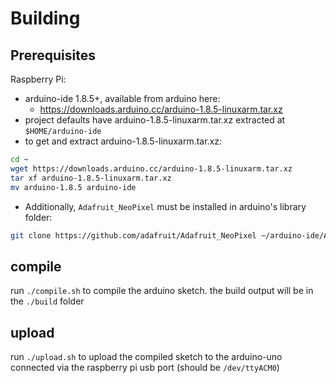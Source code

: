 # Building
## Prerequisites
Raspberry Pi:
- arduino-ide 1.8.5+, available from arduino here:
  - https://downloads.arduino.cc/arduino-1.8.5-linuxarm.tar.xz
- project defaults have arduino-1.8.5-linuxarm.tar.xz extracted at `$HOME/arduino-ide`
- to get and extract arduino-1.8.5-linuxarm.tar.xz:
```bash
cd ~
wget https://downloads.arduino.cc/arduino-1.8.5-linuxarm.tar.xz
tar xf arduino-1.8.5-linuxarm.tar.xz
mv arduino-1.8.5 arduino-ide
```
- Additionally, `Adafruit_NeoPixel` must be installed in arduino's library folder:
```bash
git clone https://github.com/adafruit/Adafruit_NeoPixel ~/arduino-ide/Adafruit_NeoPixel
```

## compile
run `./compile.sh` to compile the arduino sketch. the build output will be in the `./build` folder

## upload
run `./upload.sh` to upload the compiled sketch to the arduino-uno connected via the raspberry pi usb port (should be `/dev/ttyACM0`)
